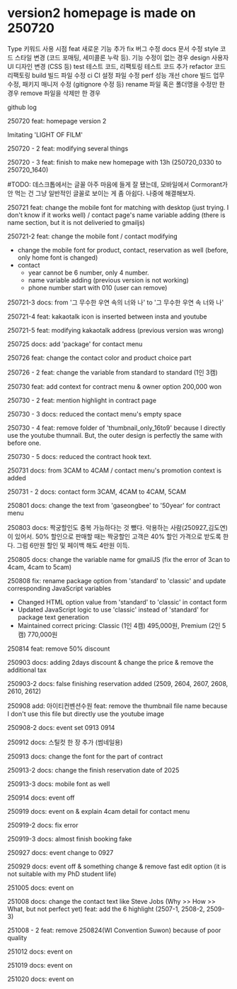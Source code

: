 # version2 homepage is made on 250720




Type        키워드	사용 시점
feat	    새로운 기능 추가
fix	        버그 수정
docs	    문서 수정
style	    코드 스타일 변경 (코드 포매팅, 세미콜론 누락 등). 기능 수정이 없는 경우
design	    사용자 UI 디자인 변경 (CSS 등)
test	    테스트 코드, 리팩토링 테스트 코드 추가
refactor	코드 리팩토링
build	    빌드 파일 수정
ci	        CI 설정 파일 수정
perf	    성능 개선
chore	    빌드 업무 수정, 패키지 매니저 수정 (gitignore 수정 등)
rename	    파일 혹은 폴더명을 수정만 한 경우
remove	    파일을 삭제만 한 경우




github log

250720
feat: homepage version 2

Imitating 'LIGHT OF FILM'


250720 - 2
feat: modifying several things 


250720 - 3
feat: finish to make new homepage with 13h (250720_0330 to 250720_1640)

#TODO: 데스크톱에서는 글꼴 아주 마음에 들게 잘 됐는데, 모바일에서 Cormorant가 안 먹는 건 그냥 일반적인 글꼴로 보이는 게 좀 아쉽다. 나중에 해결해보자.

250721
feat: change the mobile font for matching with desktop (just trying. I don't know if it works well) / contact page's name variable adding (there is name section, but it is not deliveried to gmailjs)

250721-2
feat: change the mobile font / contact modifying
- change the mobile font for product, contact, reservation as well (before, only home font is changed)
- contact 
    - year cannot be 6 number, only 4 number.
    - name variable adding (previous version is not working)
    - phone number start with 010 (user can remove)

250721-3
docs: from '그 무수한 우연 속의 너와 나' to '그 무수한 우연 속 너와 나'

250721-4
feat: kakaotalk icon is inserted between insta and youtube

250721-5
feat: modifying kakaotalk address (previous version was wrong)

250725
docs: add 'package' for contact menu

250726
feat: change the contact color and product choice part

250726 - 2
feat: change the variable from standard to standard (1인 3캠)

250730
feat: add context for contract menu & owner option 200,000 won

250730 - 2
feat: mention highlight in contract page

250730 - 3
docs: reduced the contact menu's empty space 

250730 - 4
feat: remove folder of 'thumbnail_only_16to9' because I directly use the youtube thumnail. But, the outer design is perfectly the same with before one.

250730 - 5
docs: reduced the contract hook text.

250731
docs: from 3CAM to 4CAM / contact menu's promotion context is added

250731 - 2
docs: contact form 3CAM, 4CAM to 4CAM, 5CAM

250801
docs: change the text from 'gaseongbee' to '50year' for contract menu

250803
docs: 짝궁할인도 중복 가능하다는 것 뺐다. 악용하는 사람(250927_김도연)이 있어서. 50% 할인으로 판매할 때는 짝궁할인 고객은 40% 할인 가격으로 받도록 한다. 그럼 6만원 할인 및 페이백 해도 4만원 이득.

250805
docs: change the variable name for gmailJS (fix the error of 3can to 4cam, 4cam to 5cam)

250808
fix: rename package option from 'standard' to 'classic' and update corresponding JavaScript variables
- Changed HTML option value from 'standard' to 'classic' in contact form
- Updated JavaScript logic to use 'classic' instead of 'standard' for package text generation
- Maintained correct pricing: Classic (1인 4캠) 495,000원, Premium (2인 5캠) 770,000원

250814
feat: remove 50% discount

250903
docs: adding 2days discount & change the price & remove the additional tax

250903-2
docs: false finishing reservation added (2509, 2604, 2607, 2608, 2610, 2612)

250908
add: 아이티컨벤션수원
feat: remove the thumbnail file name because I don't use this file but directly use the youtube image

250908-2
docs: event set 0913 0914

250912
docs: 스틸컷 한 장 추가 (썸네일용)

250913
docs: change the font for the part of contract

250913-2
docs: change the finish reservation date of 2025

250913-3
docs: mobile font as well

250914
docs: event off

250919
docs: event on & explain 4cam detail for contact menu

250919-2
docs: fix error

250919-3
docs: almost finish booking fake

250927
docs: event change to 0927

250929
docs: event off & something change & remove fast edit option (it is not suitable with my PhD student life)

251005
docs: event on

251008
docs: change the contact text like Steve Jobs (Why >> How >> What, but not perfect yet)
feat: add the 6 highlight (2507-1, 2508-2, 2509-3)

251008 - 2
feat: remove 250824(WI Convention Suwon) because of poor quality

251012
docs: event on


251019
docs: event on


251020
docs: event on